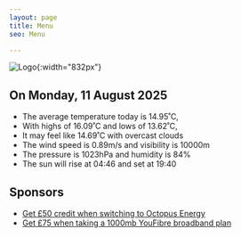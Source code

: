 ```yaml
---
layout: page
title: Menu
seo: Menu

---
```


![Logo](/images/logo.jpg){:width="832px"}

<!-- weather_marker starts -->
## On Monday, 11 August 2025

- The average temperature today is 14.95˚C,
- With highs of 16.09˚C and lows of 13.62˚C,
- It may feel like 14.69˚C with overcast clouds
- The wind speed is 0.89m/s and visibility is 10000m
- The pressure is 1023hPa and humidity is 84%
- The sun will rise at 04:46 and set at 19:40

<!-- weather_marker ends -->

## Sponsors

- [Get £50 credit when switching to Octopus Energy](https://bit.ly/3oD1nnS)
- [Get £75 when taking a 1000mb YouFibre broadband plan](https://aklam.io/91zWhU?)

